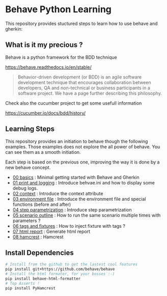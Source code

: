# Behave Python Learning

This repository provides stuctured steps to learn how to use behave and gherkin:

## What is it my precious ?

Behave is a python framework for the BDD technique

https://behave.readthedocs.io/en/stable/

> Behavior-driven development (or BDD) is an agile software development technique that encourages collaboration between developers, QA and non-technical or business participants in a software project. We have a page further describing this philosophy.

Check also the cucumber project to get some usefull information

https://cucumber.io/docs/bdd/history/

## Learning Steps

This repository provides an initiation to behave though the following examples. Those examples does not explore the all power of behave. You can see them as a smooth initiation.

Each step is based on the previous one, improving the way it is done by a new behave concept.

- [00 basics](./00_basics) : Minimal getting started with Behave and Gherkin
- [01 print and logging](./01_print_and_logging) : Introduce behvae.ini and how to display some debug logs.
- [02 context](./02_context) : Introduce the context attribute
- [03 environment file](./03_environment_file) : Introduce the environment file and special functions (before and after)
- [04 step parametrization](./04_step_parameters) : Introduce step parametrization
- [05 scenario outline](./05_outline) : How to run the same scenario multiple times with parameters ?
- [06 tags and fixtures](./06_tags_fixtures) : How to inject fixture with tags ?
- [07 html report](./07_html_report) : Generate html report
- [08 hamcrest](./08_hamcrest) : Hamcrest

## Install Dependencies

```bash
# Install from the github to get the lastest cool features
pip install git+https://github.com/behave/behave
# Install the html formater, for your bosses :-)
pip install behave-html-formatter
# Top Asserts !
pip install PyHamcrest
```
